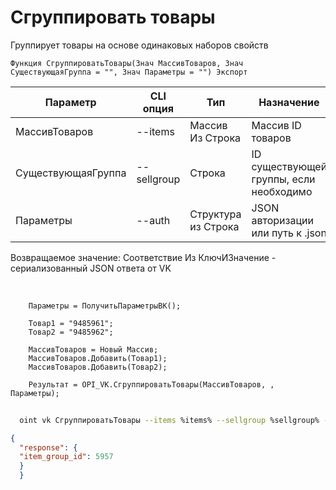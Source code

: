 ﻿---
sidebar_position: 7
---

# Сгруппировать товары
 Группирует товары на основе одинаковых наборов свойств



`Функция СгруппироватьТовары(Знач МассивТоваров, Знач СуществующаяГруппа = "", Знач Параметры = "") Экспорт`

  | Параметр | CLI опция | Тип | Назначение |
  |-|-|-|-|
  | МассивТоваров | --items | Массив Из Строка | Массив ID товаров |
  | СуществующаяГруппа | --sellgroup | Строка | ID существующей группы, если необходимо |
  | Параметры | --auth | Структура из Строка | JSON авторизации или путь к .json |

  
  Возвращаемое значение:   Соответствие Из КлючИЗначение - сериализованный JSON ответа от VK

<br/>




```bsl title="Пример кода"
    Параметры = ПолучитьПараметрыВК();

    Товар1 = "9485961";
    Товар2 = "9485962";

    МассивТоваров = Новый Массив;
    МассивТоваров.Добавить(Товар1);
    МассивТоваров.Добавить(Товар2);

    Результат = OPI_VK.СгруппироватьТовары(МассивТоваров, , Параметры);
```



```sh title="Пример команды CLI"
    
  oint vk СгруппироватьТовары --items %items% --sellgroup %sellgroup% --auth %auth%

```

```json title="Результат"
{
  "response": {
  "item_group_id": 5957
  }
  }
```
